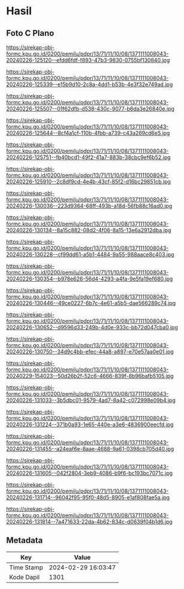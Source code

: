 # Hasil

## Foto C Plano

https://sirekap-obj-formc.kpu.go.id/0200/pemilu/pdpr/13/71/11/10/08/1371111008043-20240226-125120--efdd6fdf-f893-47b3-9830-0755bf130840.jpg

https://sirekap-obj-formc.kpu.go.id/0200/pemilu/pdpr/13/71/11/10/08/1371111008043-20240226-125339--e15b9d10-2c8a-4dd1-b53b-4e3f32e749ad.jpg

https://sirekap-obj-formc.kpu.go.id/0200/pemilu/pdpr/13/71/11/10/08/1371111008043-20240226-125507--01f62dfb-d538-430c-9077-b6da3e26840e.jpg

https://sirekap-obj-formc.kpu.go.id/0200/pemilu/pdpr/13/71/11/10/08/1371111008043-20240226-125644--8cf4a1cf-110b-4fbb-a739-c43a269cd6e5.jpg

https://sirekap-obj-formc.kpu.go.id/0200/pemilu/pdpr/13/71/11/10/08/1371111008043-20240226-125751--fb40bcd1-49f2-41a7-883b-38cbc9ef6b52.jpg

https://sirekap-obj-formc.kpu.go.id/0200/pemilu/pdpr/13/71/11/10/08/1371111008043-20240226-125910--2c8df9cd-4e4b-43cf-85f2-d16bc29851cb.jpg

https://sirekap-obj-formc.kpu.go.id/0200/pemilu/pdpr/13/71/11/10/08/1371111008043-20240226-130036--223d9364-68ff-493b-a18d-56fb88c16ad0.jpg

https://sirekap-obj-formc.kpu.go.id/0200/pemilu/pdpr/13/71/11/10/08/1371111008043-20240226-130134--8a15c882-08d2-4f06-8a15-13e6a2912dba.jpg

https://sirekap-obj-formc.kpu.go.id/0200/pemilu/pdpr/13/71/11/10/08/1371111008043-20240226-130228--cf99dd61-a5b1-4484-9a55-988aace8c403.jpg

https://sirekap-obj-formc.kpu.go.id/0200/pemilu/pdpr/13/71/11/10/08/1371111008043-20240226-130354--b978e626-56d4-4293-a4fa-9e5fa19ef680.jpg

https://sirekap-obj-formc.kpu.go.id/0200/pemilu/pdpr/13/71/11/10/08/1371111008043-20240226-130446--49ce0227-6b7c-4e61-a5b5-dae566289c74.jpg

https://sirekap-obj-formc.kpu.go.id/0200/pemilu/pdpr/13/71/11/10/08/1371111008043-20240226-130652--d9596d33-249b-4d0e-933c-bb72d047cba0.jpg

https://sirekap-obj-formc.kpu.go.id/0200/pemilu/pdpr/13/71/11/10/08/1371111008043-20240226-130750--34d9c4bb-efec-44a8-a897-e70e57aa0e01.jpg

https://sirekap-obj-formc.kpu.go.id/0200/pemilu/pdpr/13/71/11/10/08/1371111008043-20240229-154023--50d26b2f-52c6-4666-839f-8b96bafb5105.jpg

https://sirekap-obj-formc.kpu.go.id/0200/pemilu/pdpr/13/71/11/10/08/1371111008043-20240226-131033--3b5dbc01-9579-4ad7-8a42-c072998e09b4.jpg

https://sirekap-obj-formc.kpu.go.id/0200/pemilu/pdpr/13/71/11/10/08/1371111008043-20240226-131224--371b0a93-1e65-440e-a3e6-4836900eecfd.jpg

https://sirekap-obj-formc.kpu.go.id/0200/pemilu/pdpr/13/71/11/10/08/1371111008043-20240226-131455--a24eaf6e-8aae-4688-9a61-0398cb705d40.jpg

https://sirekap-obj-formc.kpu.go.id/0200/pemilu/pdpr/13/71/11/10/08/1371111008043-20240226-131605--042f2804-3eb9-4086-b9f6-bc193bc7071c.jpg

https://sirekap-obj-formc.kpu.go.id/0200/pemilu/pdpr/13/71/11/10/08/1371111008043-20240226-131714--96042f95-95f0-48d5-8905-e1af808fae5a.jpg

https://sirekap-obj-formc.kpu.go.id/0200/pemilu/pdpr/13/71/11/10/08/1371111008043-20240226-131814--7a471633-22da-4b62-834c-d0639f04b1d6.jpg


## Metadata

| Key        | Value               |
| ---------- | ------------------- |
| Time Stamp | 2024-02-29 16:03:47 |
| Kode Dapil | 1301                |



